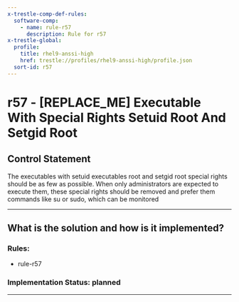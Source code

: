 ```yaml
---
x-trestle-comp-def-rules:
  software-comp:
    - name: rule-r57
      description: Rule for r57
x-trestle-global:
  profile:
    title: rhel9-anssi-high
    href: trestle://profiles/rhel9-anssi-high/profile.json
  sort-id: r57
---
```


# r57 - \[REPLACE_ME\] Executable With Special Rights Setuid Root And Setgid Root

## Control Statement

The executables with setuid executables root and setgid root special rights should be as few as possible. When only administrators are expected to execute them, these special rights should be removed and prefer them commands like su or sudo, which can be monitored

______________________________________________________________________

## What is the solution and how is it implemented?

<!-- For implementation status enter one of: implemented, partial, planned, alternative, not-applicable -->

<!-- Note that the list of rules under ### Rules: is read-only and changes will not be captured after assembly to JSON -->

<!-- Add control implementation description here for control: r57 -->

### Rules:

  - rule-r57

### Implementation Status: planned

______________________________________________________________________
